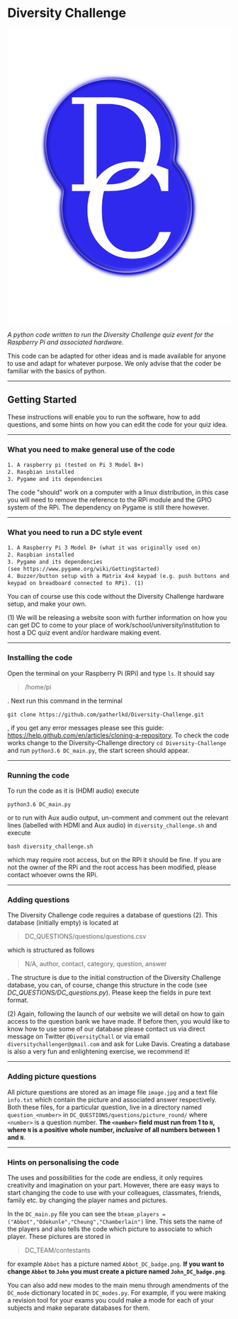 # Diversity Challenge

![alt text](DC_UI/images/DC_icon.png)

*A python code written to run the Diversity Challenge quiz event for the Raspberry Pi and associated hardware.*

This code can be adapted for other ideas and is made available for anyone to use and adapt for whatever purpose. We only advise that the coder be familiar with the basics of python.

---

## Getting Started


These instructions will enable you to run the software, how to add questions, and some hints on how you can edit the code for your quiz idea.

---

### What you need to make general use of the code

```
1. A raspberry pi (tested on Pi 3 Model B+)
2. Raspbian installed
3. Pygame and its dependencies
```

The code "should" work on a computer with a linux distribution, in this case you will need to remove the reference to the RPi module and the GPIO system of the RPi. The dependency on Pygame is still there however.

---

### What you need to run a DC style event

```
1. A Raspberry Pi 3 Model B+ (what it was originally used on)
2. Raspbian installed
3. Pygame and its dependencies
(see https://www.pygame.org/wiki/GettingStarted)
4. Buzzer/button setup with a Matrix 4x4 keypad (e.g. push buttons and keypad on breadboard connected to RPi). (1)
```
You can of course use this code without the Diversity Challenge hardware setup, and make your own.

(1) We will be releasing a website soon with further information on how you can get DC to come to your place of work/school/university/institution to host a DC quiz event and/or hardware making event. 

---

### Installing the code

Open the terminal on your Raspberry Pi (RPi) and type `ls`. It should say

> /home/pi

. Next run this command in the terminal

```
git clone https://github.com/patherlkd/Diversity-Challenge.git
```
, if you get any error messages please see this guide: https://help.github.com/en/articles/cloning-a-repository. To check the code works change to the Diversity-Challenge directory `cd Diversity-Challenge` and run `python3.6 DC_main.py`, the start screen should appear.

---

### Running the code

To run the code as it is (HDMI audio) execute

```
python3.6 DC_main.py
```
or to run with Aux audio output, un-comment and comment out the relevant lines (labelled with HDMI and Aux audio) in `diversity_challenge.sh` and execute

```
bash diversity_challenge.sh
```
which may require root access, but on the RPi it should be fine. If you are not the owner of the RPi and the root access has been modified, please contact whoever owns the RPi.

---

### Adding questions

The Diversity Challenge code requires a database of questions (2). This database (initially empty) is located at
> DC_QUESTIONS/questions/questions.csv

which is structured as follows
> N/A, author, contact, category, question, answer

. The structure is due to the initial construction of the Diversity Challenge database, you can, of course, change this structure in the code (see *DC_QUESTIONS/DC_questions.py*). Please keep the fields in pure text format.

(2) Again, following the launch of our website we will detail on how to gain access to the question bank we have made. If before then, you would like to know how to use some of our database please contact us via direct message on Twitter `@DiversityChall` or via email `diversitychallenger@gmail.com` and ask for Luke Davis. Creating a database is also a very fun and enlightening exercise, we recommend it!

---

### Adding picture questions

All picture questions are stored as an image file `image.jpg` and a text file `info.txt` which contain the picture and associated answer respectively. Both these files, for a particular question, live in a directory named `question_<number>` in `DC_QUESTIONS/questions/picture_round/` where `<number>` is a question number. **The `<number>` field must run from 1 to `N`, where `N` is a positive whole number, _inclusive_ of all numbers between 1 and `N`**.

---

### Hints on personalising the code

The uses and possibilities for the code are endless, it only requires creativity and imagination on your part. However, there are easy ways to start changing the code to use with your colleagues, classmates, friends, family etc. by changing the player names and pictures.

In the `DC_main.py` file you can see the `bteam_players = ("Abbot","Odekunle","Cheung","Chamberlain")` line. This sets the name of the players and also tells the code which picture to associate to which player. These pictures are stored in
> DC_TEAM/contestants

for example `Abbot` has a picture named `Abbot_DC_badge.png`. **If you want to change `Abbot` to `John` you must create a picture named `John_DC_badge.png`**.

You can also add new modes to the main menu through amendments of the `DC_mode` dictionary located in `DC_modes.py`. For example, if you were making a revision tool for your exams you could make a mode for each of your subjects and make separate databases for them.
